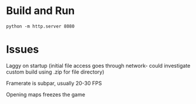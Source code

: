 # Build and Run
```
python -m http.server 8080
```

# Issues
Laggy on startup
(initial file access goes through network- could investigate custom build using .zip for file directory)

Framerate is subpar, usually 20-30 FPS

Opening maps freezes the game
